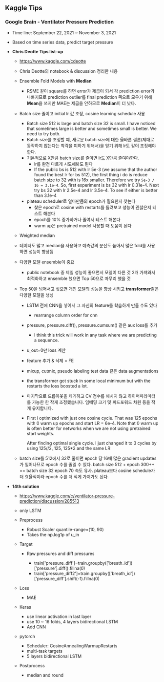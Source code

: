 ## Kaggle Tips

### Google Brain - Ventilator Pressure Prediction

* Time line: September 22, 2021 ~ November 3, 2021

* Based on time series data, predict target pressure  

* **Chris Deotte Tips list-up**

  * https://www.kaggle.com/cdeotte

  * Chris Deotte의 notebook & discussion 정리한 내용

  * Ensemble Fold Models with **Median**

    * RSME 같이 square를 하면 error가 제곱이 되서 각 prediction error가 나빠지므로 prediction outlier를 final prediction 쪽으로 모우기 위해 **Mean**을 쓰지만 MAE는 제곱을 안하므로 **Median**이 더 낫다.
  
  * Batch size 줄이고 initial lr 값 조정, cosine learning schedule 사용
  
    * Batch size 512 is large and batch size 32 is small. I have noticed that sometimes large is better and sometimes small is better. We need to try both.
    * Batch size를 조정할 떄, 새로운 batch size에 대한 올바른 결론(제대로 동작하지 않는다는 착각을 피하기 위해서)을 얻기 위해 lr도 같이 조정해야한다.
    * 기본적으로 X만큼 batch size를 줄이면 lr도 X만큼 줄여야한다. 
      * lr를 완전 다르게 시도해봐도 된다
      * If the public bs is 512 with lr 5e-3 (we assume that the author found the best lr for bs 512), the first thing i do is reduce batch size to 32 with is 16x smaller. Therefore we try `5e-3 / 16 = 3.1e-4`. So, first experiment is bs 32 with lr 0.31e-4. Next try bs 32 with lr 2.5e-4 and lr 3.5e-4. To see if either is better than 3.1e-4
    * plateau scheduler로 얼마만큼의 epoch가 필요한지 찾는다
      * 찾은 epoch로 cosine with restarts를 돌려보고 성능이 괜찮은지 테스트 해본다
      * epoch를 10% 증가하거나 줄여서 테스트 해본다
      * warm up은 pretrained model 사용할 때 도움이 된다

  * Weighted median

  * 데이터도 많고 median을 사용하고 예측값의 분산도 높아서 많은 fold를 사용하면 성능이 향상됨

  * 다양한 모델 ensemble이 중요 

    * public notebook 중 제일 성능이 좋으면서 모델이 다른 것 2개 가져와서 최적화하고 ensemble 했으면 Top 50으로 마무리 했을 것

  * Top 50을 넘어서고 싶으면 개인 모델의 성능을 향상 시키고 **transformer**같은 다양한 모델을 생성

    * LSTM 전에 CNN을 넣어서 그 자신의 feature를 학습하게 만들 수도 있다

      * rearrange column order for cnn

    * pressure, pressure.diff(), pressure.cumsum() 같은 aux loss를 추가

      * I think this trick will work in any task where we are predicting a sequence.

    * u_out=0만 loss 계산

    * feature 추가 & 삭제 = FE

    * mixup, cutmix, pseudo labeling test data 같은 data augmentations

    * the transformer got stuck in some local minimum but with the restarts the loss boosted a lot.

    * 마지막으로 드롭아웃을 제거하고 CV 점수를 해치지 않고 하이퍼파라미터를 가능한 한 작게 조정했습니다. 임베딩 크기 및 피드포워드 차원 등을 작게 유지합니다.

    * First i optimized with just one cosine cycle. That was 125 epochs with 0 warm up epochs and start LR = 6e-4. Note that 0 warm up is often better for networks when we are not using pretrained start weights.

      After finding optimal single cycle. I just changed it to 3 cycles by using 125//2, 125, 125*2 and the same LR

  * batch size를 512에서 32로 줄이면 epoch 당 16배 많은 gradient updates가 일어나므로 epoch 수를 줄일 수 있다. batch size 512 + epoch 300++ == batch size 32 epoch 70 속도 유사. plateau보다 cosine schedule가 더 효율적이라 epoch 수를 더 적게 가져가도 된다.
  
    


* **14th solution**
  
  
  * https://www.kaggle.com/c/ventilator-pressure-prediction/discussion/285513
  * only LSTM
  * Preprocess
  
    * Robust Scaler quantile-range=(10, 90)
    * Takes the np.log1p of u_in
  
  * Target
  
    * Raw pressures and diff pressures
  
      * train['pressure_diff']=train.groupby(['breath_id'])['pressure'].diff().fillna(0)
      * train['pressure_diff2']=train.groupby(['breath_id'])['pressure_diff'].shift(-1).fillna(0)
  
  * Loss
  
    * MAE
  
  * Keras
  
    * use linear activation in last layer
    * use 10 ~ 16 folds, 4 layers bidirectional LSTM
    * Add CNN
  
  * pytorch
  
    * Scheduler: CosineAnnealingWarmupRestarts
    * multi-task targets
    * 5 layers bidirectional LSTM
  
  * Postprocess
  
    * median and round
  
  
    
  
    
  

